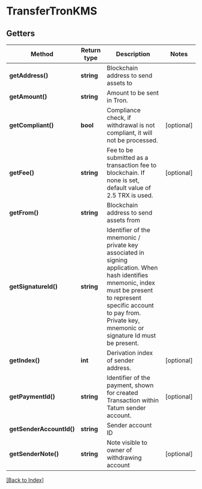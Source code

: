 # TransferTronKMS

## Getters

Method | Return type | Description | Notes
------------ | ------------- | ------------- | -------------
**getAddress()** | **string** | Blockchain address to send assets to |
**getAmount()** | **string** | Amount to be sent in Tron. |
**getCompliant()** | **bool** | Compliance check, if withdrawal is not compliant, it will not be processed. | [optional]
**getFee()** | **string** | Fee to be submitted as a transaction fee to blockchain. If none is set, default value of 2.5 TRX is used. | [optional]
**getFrom()** | **string** | Blockchain address to send assets from |
**getSignatureId()** | **string** | Identifier of the mnemonic / private key associated in signing application. When hash identifies mnemonic, index must be present to represent specific account to pay from. Private key, mnemonic or signature Id must be present. |
**getIndex()** | **int** | Derivation index of sender address. | [optional]
**getPaymentId()** | **string** | Identifier of the payment, shown for created Transaction within Tatum sender account. | [optional]
**getSenderAccountId()** | **string** | Sender account ID |
**getSenderNote()** | **string** | Note visible to owner of withdrawing account | [optional]

[[Back to Index]](../index.md)
